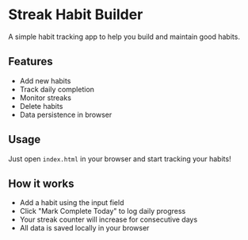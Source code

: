 # Streak Habit Builder

A simple habit tracking app to help you build and maintain good habits.

## Features

- Add new habits
- Track daily completion
- Monitor streaks
- Delete habits
- Data persistence in browser

## Usage

Just open `index.html` in your browser and start tracking your habits!

## How it works

- Add a habit using the input field
- Click "Mark Complete Today" to log daily progress
- Your streak counter will increase for consecutive days
- All data is saved locally in your browser